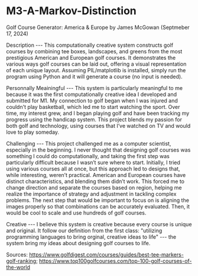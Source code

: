 # M3-A-Markov-Distinction

Golf Course Generator: America & Europe by James McGowan (Septmeber 17, 2024)

Description --- This computationally creative system constructs golf courses by combining tee boxes, landscapes, and greens from the most prestigious American and European golf courses. It demonstrates the various ways golf courses can be laid out, offering a visual representation of each unique layout. Assuming PIL/matplotlib is installed, simply run the program using Python and it will generate a course (no input is needed).

Personnally Meainingful --- This system is particularly meaningful to me because it was the first computationally creative idea I developed and submitted for M1. My connection to golf began when I was injured and couldn't play basketball, which led me to start watching the sport. Over time, my interest grew, and I began playing golf and have been tracking my progress using the handicap system. This project blends my passion for both golf and technology, using courses that I’ve watched on TV and would love to play someday.

Challenging --- This project challenged me as a computer scientist, especially in the beginning. I never thought that designing golf courses was something I could do computationally, and taking the first step was particularly difficult because I wasn’t sure where to start. Initially, I tried using various courses all at once, but this approach led to designs that, while interesting, weren’t practical. American and European courses have distinct characteristics, and blending them didn’t work. This forced me to change direction and separate the courses based on region, helping me realize the importance of strategy and adjustment in tackling complex problems. The next step that would be important to focus on is aligning the images properly so that combinations can be accurately evaluated. Then, it would be cool to scale and use hundreds of golf courses.

Creative --- I believe this system is creative because every course is unique and original. It follow our definition from the first class: "utilizing programming languages to bring orginal, creative ideas to life" --- the system bring my ideas about designing golf courses to life. 

Sources: https://www.golfdigest.com/courses/guides/best-tee-markers-golf-ranking; https://www.top100golfcourses.com/top-100-golf-courses-of-the-world 

